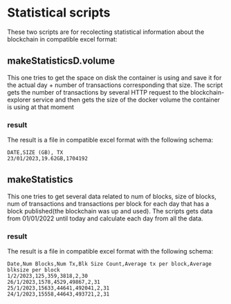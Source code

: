 # Statistical scripts
These two scripts are for recolecting statistical information about the blockchain in compatible excel format:
## makeStatisticsD.volume
This one tries to get the space on disk the container is using and save it for the actual day + number of transactions corresponding that size. The script gets the number of transactions by several HTTP request to the blockchain-explorer service and then gets the size of the docker volume the container is using at that moment
### result
The result is a file in compatible excel format with the following schema:
```
DATE,SIZE (GB), TX
23/01/2023,19.62GB,1704192

```

## makeStatistics
This one tries to get several data related to num of blocks, size of blocks, num of transactions and transactions per block for each day that has a block published(the blockchain was up and used). The scripts gets data from 01/01/2022 until today and calculate each day from all the data.
### result
The result is a file in compatible excel format with the following schema:
```
Date,Num Blocks,Num Tx,Blk Size Count,Average tx per block,Average blksize per block
1/2/2023,125,359,3818,2,30
26/1/2023,1578,4529,49867,2,31
25/1/2023,15633,44641,492041,2,31
24/1/2023,15558,44643,493721,2,31
```
